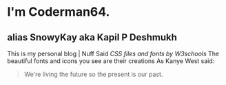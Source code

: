 # I'm Coderman64.
## alias SnowyKay aka Kapil P Deshmukh
This is my personal blog | Nuff Said
*CSS files and fonts by W3schools*
The beautiful fonts and icons you see are their creations
As Kanye West said:
> We're living the future so
> the present is our past.

